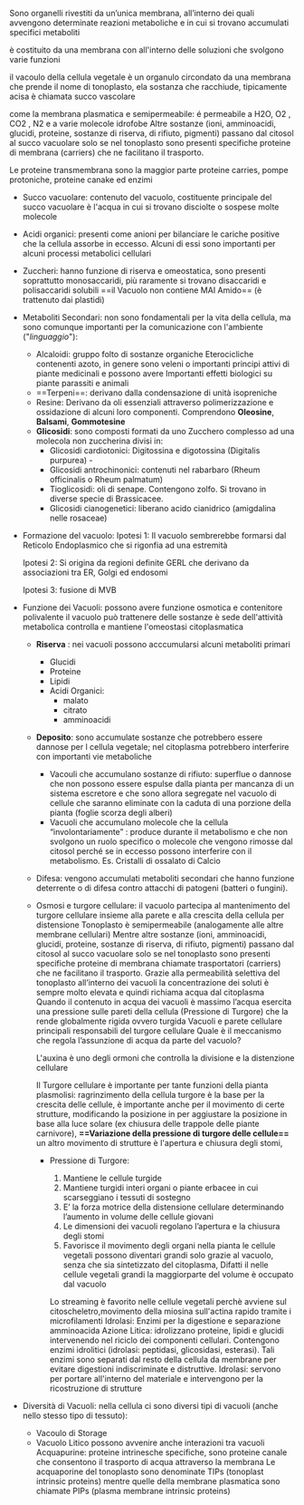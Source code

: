 Sono organelli rivestiti da un’unica membrana, all’interno dei quali avvengono determinate reazioni metaboliche e in cui si trovano accumulati specifici metaboliti

è costituito da una membrana con all'interno delle soluzioni che svolgono varie funzioni

il vacoulo della cellula vegetale è un organulo circondato da una membrana che prende il nome di tonoplasto, ela sostanza che racchiude, tipicamente acisa è chiamata succo vascolare

come la membrana plasmatica e semipermeabile: é permeabile a H2O, O2 , CO2 , N2 e a varie molecole idrofobe Altre sostanze (ioni, amminoacidi, glucidi, proteine, sostanze di riserva, di rifiuto, pigmenti) passano dal citosol al succo vacuolare solo se nel tonoplasto sono presenti specifiche proteine di membrana (carriers) che ne facilitano il trasporto.

Le proteine transmembrana sono la maggior parte proteine carries, pompe protoniche, proteine canake ed enzimi

- Succo vacuolare: contenuto del vacuolo, costituente principale del succo vacuolare è l'acqua in cui si trovano disciolte o sospese molte molecole
- Acidi organici: presenti come anioni per bilanciare le cariche positive che la cellula assorbe in eccesso. Alcuni di essi sono importanti per alcuni processi metabolici cellulari
- Zuccheri: hanno funzione di riserva e omeostatica, sono presenti soprattutto monosaccaridi, più raramente si trovano disaccaridi e polisaccaridi solubili
  ==il Vacuolo non contiene MAI Amido== (è trattenuto dai plastidi)
- Metaboliti Secondari: 
	non sono fondamentali per la vita della cellula, ma sono comunque importanti per la comunicazione con l'ambiente ("$linguaggio$"):
	- Alcaloidi: gruppo folto di sostanze organiche Eterocicliche contenenti azoto, in genere sono veleni o importanti principi attivi di piante medicinali e possono avere Importanti effetti biologici su piante parassiti e animali
	- ==Terpeni==: derivano dalla condensazione di unità isopreniche
	- Resine: Derivano da oli essenziali attraverso polimerizzazione e ossidazione di alcuni loro componenti. Comprendono **Oleosine**, **Balsami**, **Gommotesine**
	- **Glicosidi**: sono composti formati da uno Zucchero complesso ad una molecola non zuccherina divisi in:
		- Glicosidi cardiotonici: Digitossina e digotossina (Digitalis purpurea) -
		- Glicosidi antrochinonici: contenuti nel rabarbaro (Rheum officinalis o Rheum palmatum) 
		- Tioglicosidi: oli di senape. Contengono zolfo. Si trovano in diverse specie di Brassicacee.
		- Glicosidi cianogenetici: liberano acido cianidrico (amigdalina nelle rosaceae)
		
- Formazione del vacuolo:
	Ipotesi 1: Il vacuolo sembrerebbe formarsi dal Reticolo Endoplasmico che si rigonfia ad una estremità

	Ipotesi 2: Si origina da regioni definite GERL che derivano da associazioni tra ER, Golgi ed endosomi

	Ipotesi 3: fusione di MVB

- Funzione dei Vacuoli:
	possono avere funzione osmotica e contenitore polivalente
	il vacuolo può trattenere delle sostanze
	è sede dell'attività metabolica
	controlla e mantiene l'omeostasi citoplasmatica

	- **Riserva** : nei vacuoli possono acccumularsi alcuni metaboliti primari
		- Glucidi
		- Proteine
		- Lipidi
		- Acidi Organici:
			- malato
			- citrato
			- amminoacidi
	
	- **Deposito**:  sono accumulate sostanze che potrebbero essere dannose per l cellula vegetale; nel citoplasma potrebbero interferire con importanti vie metaboliche
		- Vacouli che accumulano sostanze di rifiuto: 
			superflue o dannose che non possono essere espulse dalla pianta per mancanza di un sistema escretore e che sono allora segregate nel vacuolo di cellule che saranno eliminate con la caduta di una porzione della pianta (foglie scorza degli alberi)
		- Vacuoli che accumulano molecole che la cellula “involontariamente” : 
			produce durante il metabolismo e che non svolgono un ruolo specifico o molecole che vengono rimosse dal citosol perché se in eccesso possono interferire con il metabolismo. Es. Cristalli di ossalato di Calcio
	- Difesa:
		vengono accumulati metaboliti secondari che hanno funzione deterrente o di difesa contro attacchi di patogeni (batteri o fungini).
	- Osmosi e turgore cellulare: 
		il vacuolo partecipa al mantenimento del turgore cellulare insieme alla parete e alla crescita della cellula per distensione
		Tonoplasto è semipermeabile (analogamente alle altre membrane cellulari)
		Mentre altre sostanze (ioni, amminoacidi, glucidi, proteine, sostanze di riserva, di rifiuto, pigmenti) passano dal citosol al succo vacuolare solo se nel tonoplasto sono presenti specifiche proteine di membrana chiamate trasportatori (carriers) che ne facilitano il trasporto.
		Grazie alla permeabilità selettiva del tonoplasto all’interno dei vacuoli la concentrazione dei soluti è sempre molto elevata e quindi richiama acqua dal citoplasma 
		 Quando il contenuto in acqua dei vacuoli è massimo l’acqua esercita una pressione sulle pareti della cellula (Pressione di Turgore) che la rende globalmente rigida ovvero turgida 
		 Vacuoli e parete cellulare principali responsabili del turgore cellulare Quale è il meccanismo che regola l’assunzione di acqua da parte del vacuolo?

		L'auxina è uno degli ormoni che controlla la divisione e la distenzione cellulare
		

		Il Turgore cellulare è importante per tante funzioni della pianta
		plasmolisi: ragrinzimento della cellula
		turgore è la base per la crescita delle cellule, è importante anche per il movimento di certe strutture, modificando la posizione in per aggiustare la posizione in base alla luce solare (ex chiusura delle trappole delle piante carnivore), **==Variazione della pressione di turgore delle cellule==**
		un altro movimento di strutture è l'apertura e chiusura degli stomi,

		- Pressione di Turgore: 
			1. Mantiene le cellule turgide
			2. Mantiene turgidi interi organi o piante erbacee in cui scarseggiano i tessuti di sostegno 
			3. E’ la forza motrice della distensione cellulare determinando l’aumento in volume delle cellule giovani
			4. Le dimensioni dei vacuoli regolano l’apertura e la chiusura degli stomi 
			5. Favorisce il movimento degli organi nella pianta
			le cellule vegetali possono diventari grandi solo grazie al vacuolo, senza che sia sintetizzato del citoplasma, Difatti il nelle cellule vegetali grandi la maggiorparte del volume è occupato dal vacuolo

			Lo streaming è favorito nelle cellule vegetali perchè avviene sul citoscheletro,movimento della miosina sull'actina rapido tramite i microfilamenti
			Idrolasi: Enzimi per la digestione e separazione amminoacida
			Azione Litica: 
				idrolizzano proteine, lipidi e glucidi intervenendo nel riciclo dei componenti cellulari. Contengono enzimi idrolitici (idrolasi: peptidasi, glicosidasi, esterasi).
				Tali enzimi sono separati dal resto della cellula da membrane per evitare digestioni indiscriminate e distruttive.
				Idrolasi: servono per portare all'interno del materiale e intervengono per la ricostruzione di strutture 
- Diversità di Vacuoli:
	nella cellula ci sono diversi tipi di vacuoli (anche nello stesso tipo di tessuto):
	- Vacoulo di Storage
	- Vacuolo Litico
	possono avvenire anche interazioni tra vacuoli
	Acquapurine: proteine intrinesche specifiche, sono proteine canale che consentono il trasporto di acqua attraverso la membrana
	Le acquaporine del tonoplasto sono denominate TIPs (tonoplast intrinsic proteins) mentre quelle della membrane plasmatica sono chiamate PIPs (plasma membrane intrinsic proteins)